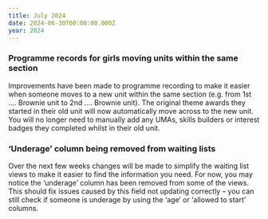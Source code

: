 ```yaml
---
title: July 2024
date: 2024-06-30T00:00:00.000Z
year: 2024
---
```

### Programme records for girls moving units within the same section

Improvements have been made to programme recording to make it easier when someone moves to a new unit within the same section (e.g. from 1st .... Brownie unit to 2nd .... Brownie unit).  The original theme awards they started in their old unit will now automatically move across to the new unit. You will no longer need to manually add any UMAs, skills builders or interest badges they completed whilst in their old unit.

### ‘Underage’ column being removed from waiting lists

Over the next few weeks changes will be made to simplify the waiting list views to make it easier to find the information you need. For now, you may notice the ‘underage’ column has been removed from some of the views. This should fix issues caused by this field not updating correctly – you can still check if someone is underage by using the ‘age’ or ‘allowed to start’ columns.
